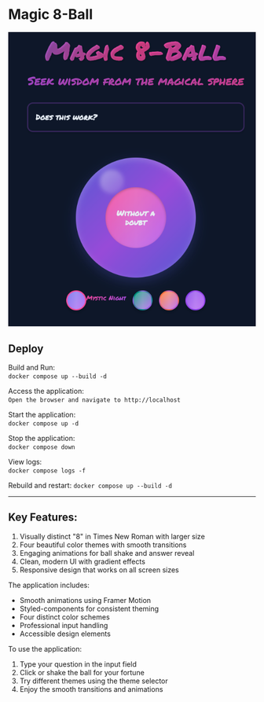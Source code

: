 # Magic 8-Ball


![alt text](https://github.com/subproject9/Magic_8-Ball/blob/main/Magic-8ball_screenshot.png?raw=true)



## Deploy


Build and Run:                  
`docker compose up --build -d`

Access the application:   
`Open the browser and navigate to http://localhost`

Start the application:      
`docker compose up -d`

Stop the application:    
`docker compose down`

View logs:              
`docker compose logs -f`

Rebuild and restart:
`docker compose up --build -d`


---

## Key Features:

1. Visually distinct "8" in Times New Roman with larger size
2. Four beautiful color themes with smooth transitions
3. Engaging animations for ball shake and answer reveal
4. Clean, modern UI with gradient effects
5. Responsive design that works on all screen sizes

The application includes:

- Smooth animations using Framer Motion
- Styled-components for consistent theming
- Four distinct color schemes
- Professional input handling
- Accessible design elements

To use the application:

1. Type your question in the input field
2. Click or shake the ball for your fortune
3. Try different themes using the theme selector
4. Enjoy the smooth transitions and animations
